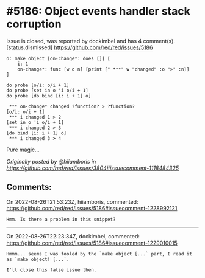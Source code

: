 
#5186: Object events handler stack corruption
================================================================================
Issue is closed, was reported by dockimbel and has 4 comment(s).
[status.dismissed]
<https://github.com/red/red/issues/5186>

```
o: make object [on-change*: does []] [
	i: 1
	on-change*: func [w o n] [print [" ***" w "changed" :o ">" :n]]
]

do probe [o/i: o/i + 1]
do probe [set in o 'i o/i + 1]
do probe [do bind [i: i + 1] o]
```
```
 *** on-change* changed ?function? > ?function?
[o/i: o/i + 1]
 *** i changed 1 > 2
[set in o 'i o/i + 1]
 *** i changed 2 > 3
[do bind [i: i + 1] o]
 *** i changed 3 > 4
```

Pure magic...

_Originally posted by @hiiamboris in https://github.com/red/red/issues/3804#issuecomment-1118484325_


Comments:
--------------------------------------------------------------------------------

On 2022-08-26T21:53:23Z, hiiamboris, commented:
<https://github.com/red/red/issues/5186#issuecomment-1228992121>

    Hmm. Is there a problem in this snippet?

--------------------------------------------------------------------------------

On 2022-08-26T22:23:34Z, dockimbel, commented:
<https://github.com/red/red/issues/5186#issuecomment-1229010015>

    Hmmm... seems I was fooled by the `make object [...` part, I read it as `make object! [...`.
    
    I'll close this false issue then.

